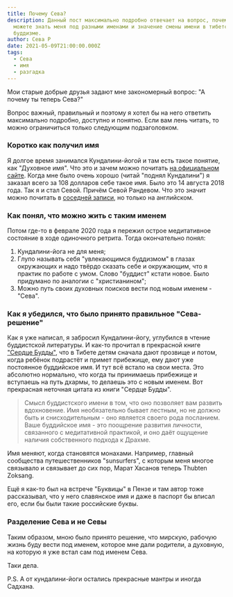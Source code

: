```yaml
---
title: Почему Сева?
description: Данный пост максимально подробно отвечает на вопрос, почему вы
  можете знать меня под разными именами и значение смены имени в тибетском
  буддизме.
author: Сева Р
date: 2021-05-09T21:00:00.000Z
tags:
  - Сева
  - имя
  - разгадка
---
```

Мои старые добрые друзья задают мне закономерный вопрос: "А почему ты теперь Сева?"

Вопрос важный, правильный и поэтому я хотел бы на него ответить максимально подробно, доступно и понятно. Если вам лень читать, то можно ограничиться только следующим подзаголовком.

### Коротко как получил имя
Я долгое время занимался Кундалини-йогой и там есть такое понятие, как "Духовное имя". Что это и зачем можно почитать  [на официальном сайте](https://www.3ho.org/spiritual-names "3HO"). 
	Когда мне было очень хорошо (читай "поднял Кундалини") я заказал  всего за 108 долларов себе такое имя. Было это 14 августа 2018 года. Так я и стал Севой. Причём Севой Рандевом. Что это значит можно почитать в [соседней записи](http://localhost:1313/posts/sevas-meaning/), но только на английском.

### Как понял, что можно жить с таким именем
Потом где-то в феврале 2020 года я пережил острое медитативное состояние в ходе одиночного ретрита. Тогда окончательно понял:
1. Кундалини-йога не для меня;
2. Глупо называть себя "увлекающимся буддизмом" в глазах окружающих и надо твёрдо сказать себе и окружающим, что я практик по работе с умом. Слово "буддист" кстати новое. Было придумано по аналогии с "христианином";
3. Можно путь своих духовных поисков вести под новым именем - "Сева".

### Как я убедился, что было принято правильное "Сева-решение"
Как я уже написал, я забросил Кундалини-йогу, углубился в чтение буддистской литературы. И как-то прочитал в прекрасной книге ["Сердце Будды"](http://www.ganga.ru/book/serdce-buddy), что в Тибете детям сначала дают прозвище и потом, когда ребёнок подрастёт и примет прибежище, ему дают уже постоянное буддийское имя. И тут всё встало на свои места. Это абсолютно нормально, что когда ты принимаешь прибежище и вступаешь на путь дхармы, то делаешь это с новым именем. Вот прекрасная неточная цитата из книги "Сердце Будды".

> Смысл буддистского имени в том, что оно позволяет вам развить вдохновение. Имя необязательно бывает лестным, но не должно быть и снисходительным - оно является своего рода посланием. Ваше буддийское имя - это поощрение развития личности, связанного с медитативной практикой, и оно даёт ощущение наличия собственного подхода к Драхме.

Имя меняют, когда становятся монахами. Например, главный сообщества путешественников "sunsurfers", с которым меня многое связывало и связывает до сих пор, Марат Хасанов теперь Thubten Zoksang. 

Ещё я как-то был на встрече "Буквицы" в Пензе и там автор тоже рассказывал, что у него славянское имя и даже в паспорт бы вписал его, если бы были такие российские буквы.

### Разделение Сева и не Севы
Таким образом, мною было принято решение, что мирскую, рабочую жизнь буду вести под именем, которое мне дали родители, а духовную, на которую я уже встал сам под именем Сева.

Таки дела.

P.S. А от кундалини-йоги остались прекрасные мантры и иногда Садхана.
